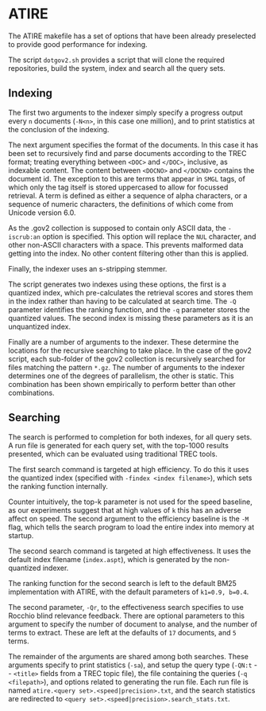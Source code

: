 ATIRE
=====

The ATIRE makefile has a set of options that have been already preselected to provide good performance for indexing.

The script `dotgov2.sh` provides a script that will clone the required repositories, build the system, index and search all the query sets.

Indexing
--------

The first two arguments to the indexer simply specify a progress output every `n` documents (`-N<n>`, in this case one million), and to print statistics at the conclusion of the indexing.

The next argument specifies the format of the documents. In this case it has been set to recursively find and parse documents according to the TREC format; treating everything between `<DOC>` and `</DOC>`, inclusive, as indexable content. The content between `<DOCNO>` and `</DOCNO>` contains the document id. The exception to this are terms that appear in `SMGL` tags, of which only the tag itself is stored uppercased to allow for focussed retrieval. A term is defined as either a sequence of alpha characters, or a sequence of numeric characters, the definitions of which come from Unicode version 6.0.

As the .gov2 collection is supposed to contain only ASCII data, the `-iscrub:an` option is specified. This option will replace the `NUL` character, and other non-ASCII characters with a space. This prevents malformed data getting into the index. No other content filtering other than this is applied.

Finally, the indexer uses an s-stripping stemmer.

The script generates two indexes using these options, the first is a quantized index, which pre-calculates the retrieval scores and stores them in the index rather than having to be calculated at search time. The `-Q` parameter identifies the ranking function, and the `-q` parameter stores the quantized values. The second index is missing these parameters as it is an unquantized index.

Finally are a number of arguments to the indexer. These determine the locations for the recursive searching to take place. In the case of the gov2 script, each sub-folder of the gov2 collection is recursively searched for files matching the pattern `*.gz`. The number of arguments to the indexer determines one of the degrees of parallelism, the other is static. This combination has been shown empirically to perform better than other combinations.

Searching
---------

The search is performed to completion for both indexes, for all query sets. A run file is generated for each query set, with the top-1000 results presented, which can be evaluated using traditional TREC tools.

The first search command is targeted at high efficiency. To do this it uses the quantized index (specified with `-findex <index filename>`), which sets the ranking function internally.

Counter intuitively, the top-k parameter is not used for the speed baseline, as our experiments suggest that at high values of `k` this has an adverse affect on speed. The second argument to the efficiency baseline is the `-M` flag, which tells the search program to load the entire index into memory at startup.

The second search command is targeted at high effectiveness. It uses the default index filename (`index.aspt`), which is generated by the non-quantized indexer.

The ranking function for the second search is left to the default BM25 implementation with ATIRE, with the default parameters of `k1=0.9, b=0.4`.

The second parameter, `-Qr`, to the effectiveness search specifies to use Rocchio blind relevance feedback. There are optional parameters to this argument to specify the number of document to analyse, and the number of terms to extract. These are left at the defaults of `17` documents, and `5` terms.

The remainder of the arguments are shared among both searches. These arguments specify to print statistics (`-sa`), and setup the query type (`-QN:t` -- `<title>` fields from a TREC topic file), the file containing the queries (`-q <filepath>`), and options related to generating the run file. Each run file is named `atire.<query set>.<speed|precision>.txt`, and the search statistics are redirected to `<query set>.<speed|precision>.search_stats.txt`.
